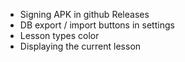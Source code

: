 * Signing APK in github Releases
* DB export / import buttons in settings
* Lesson types color
* Displaying the current lesson